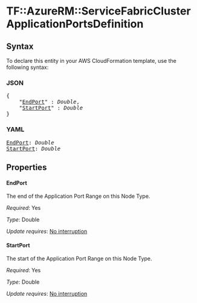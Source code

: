 # TF::AzureRM::ServiceFabricCluster ApplicationPortsDefinition

## Syntax

To declare this entity in your AWS CloudFormation template, use the following syntax:

### JSON

<pre>
{
    "<a href="#endport" title="EndPort">EndPort</a>" : <i>Double</i>,
    "<a href="#startport" title="StartPort">StartPort</a>" : <i>Double</i>
}
</pre>

### YAML

<pre>
<a href="#endport" title="EndPort">EndPort</a>: <i>Double</i>
<a href="#startport" title="StartPort">StartPort</a>: <i>Double</i>
</pre>

## Properties

#### EndPort

The end of the Application Port Range on this Node Type.

_Required_: Yes

_Type_: Double

_Update requires_: [No interruption](https://docs.aws.amazon.com/AWSCloudFormation/latest/UserGuide/using-cfn-updating-stacks-update-behaviors.html#update-no-interrupt)

#### StartPort

The start of the Application Port Range on this Node Type.

_Required_: Yes

_Type_: Double

_Update requires_: [No interruption](https://docs.aws.amazon.com/AWSCloudFormation/latest/UserGuide/using-cfn-updating-stacks-update-behaviors.html#update-no-interrupt)

